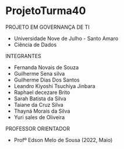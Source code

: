 # ProjetoTurma40

PROJETO EM GOVERNANÇA DE TI

- Universidade Nove de Julho - Santo Amaro
- Ciência de Dados

INTEGRANTES

- Fernanda Novais de Souza
- Guilherme Sena silva 
- Guilherme Dias Dos Santos
- Leandro Kiyoshi Tsuchiya Jinbara 
- Raphael decezare Brito
- Sarah Batista da Silva
- Taiane da Cruz Silva
- Thayná Morais da Silva
- Yuri sales de Oliveira 

PROFESSOR ORIENTADOR

- Profº Edson Melo de Sousa (2022, Maio)
